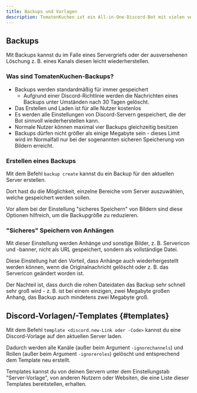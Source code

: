 ```yaml
---
title: Backups und Vorlagen
description: TomatenKuchen ist ein All-in-One-Discord-Bot mit vielen verschiedenen Funktionen. Backups erlauben dir, schnell einen gegrieften Server wiederherzustellen. Mit Templates kannst du einfach andere veröffentlichte Serverdesigns auf einen vorhandenen Server übernehmen.
---
```


## Backups

Mit Backups kannst du im Falle eines Servergriefs oder der ausversehenen Löschung z. B. eines Kanals diesen leicht wiederherstellen.

### Was sind TomatenKuchen-Backups?

- Backups werden standardmäßig für immer gespeichert
	- Aufgrund einer Discord-Richtlinie werden die Nachrichten eines Backups unter Umständen nach 30 Tagen gelöscht.
- Das Erstellen und Laden ist für alle Nutzer kostenlos
- Es werden alle Einstellungen von Discord-Servern gespeichert, die der Bot sinnvoll wiederherstellen kann.
- Normale Nutzer können maximal vier Backups gleichzeitig besitzen
- Backups dürfen nicht größer als einige Megabyte sein - dieses Limit wird im Normalfall nur bei der sogenannten sicheren Speicherung von Bildern erreicht.

### Erstellen eines Backups

Mit dem Befehl `backup create` kannst du ein Backup für den aktuellen Server erstellen.

Dort hast du die Möglichkeit, einzelne Bereiche vom Server auszuwählen, welche gespeichert werden sollen.

Vor allem bei der Einstellung "sicheres Speichern" von Bildern sind diese Optionen hilfreich, um die Backupgröße zu reduzieren.

### "Sicheres" Speichern von Anhängen

Mit dieser Einstellung werden Anhänge und sonstige Bilder, z. B. Servericon und -banner, nicht als URL gespeichert, sondern als vollständige Datei.

Diese Einstellung hat den Vorteil, dass Anhänge auch wiederhergestellt werden können, wenn die Originalnachricht gelöscht oder z. B. das Servericon geändert worden ist.

Der Nachteil ist, dass durch die rohen Dateidaten das Backup sehr schnell sehr groß wird - z. B. ist bei einem einzigen, zwei Megabyte großen Anhang, das Backup auch mindetens zwei Megabyte groß.

## Discord-Vorlagen/-Templates {#templates}

Mit dem Befehl `template <discord.new-Link oder -Code>` kannst du eine Discord-Vorlage auf den aktuellen Server laden.

Dadurch werden alle Kanäle (außer beim Argument `-ignorechannels`) und Rollen (außer beim Argument `-ignoreroles`) gelöscht und entsprechend dem Template neu erstellt.

Templates kannst du von deinen Servern unter dem Einstellungstab "Server-Vorlage", von anderen Nutzern oder Websiten, die eine Liste dieser Templates bereitstellen, erhalten.
